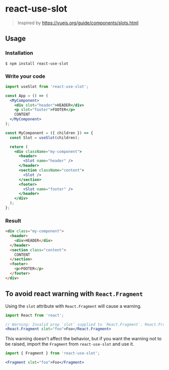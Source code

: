 # react-use-slot

> Inspired by https://vuejs.org/guide/components/slots.html

## Usage

### Installation
```
$ npm install react-use-slot
```

### Write your code
```jsx
import useSlot from 'react-use-slot';

const App = () => (
  <MyComponent>
    <div slot="header">HEADER</div>
    <p slot="footer">FOOTER</p>
    CONTENT
  </MyComponent>
);

const MyComponent = ({ children }) => {
  const Slot = useSlot(children);

  return (
    <div className="my-component">
      <header>
        <Slot name="header" />
      </header>
      <section className="content">
        <Slot />
      </section>
      <footer>
        <Slot name="footer" />
      </header>
    </div>
  );
};
```

### Result
```html
<div class="my-component">
  <header>
    <div>HEADER</div>
  </header>
  <section class="content">
    CONTENT
  </section>
  <footer>
    <p>FOOTER</p>
  </footer>
</div>
```

## To avoid react warning with `React.Fragment`

Using the `slot` attribute with `React.Fragment` will cause a warning.

```jsx
import React from 'react';

// Warning: Invalid prop `slot` supplied to `React.Fragment`. React.Fragment can only have `key` and `children` props.
<React.Fragment slot="foo">Foo</React.Fragment>
```

This warning doesn't affect the behavior,
but if you want the warning not to be raised, import the `Fragment` from `react-use-slot` and use it.

```jsx
import { Fragment } from 'react-use-slot';

<Fragment slot="foo">Foo</Fragment>
```

